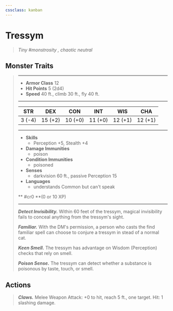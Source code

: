 ```yaml
---
cssclass: kanban
---
```


# Tressym
>*Tiny #monstrosity , chaotic neutral*
## Monster Traits
>___
>- **Armor Class** 12
>- **Hit Points** 5 (2d4)
>- **Speed** 40 ft., climb 30 ft., fly 40 ft.
>___
>|STR|DEX|CON|INT|WIS|CHA|
>|:---:|:---:|:---:|:---:|:---:|:---:|
>|3 (-4)|15 (+2)|10 (+0)|11 (+0)|12 (+1)|12 (+1)|
>___
>- **Skills**
>	 - Perception +5, Stealth +4
>- **Damage Immunities**
>	 - poison
>- **Condition Immunities**
>	 - poisoned
>- **Senses**
>	 - darkvision 60 ft., passive Perception 15
>- **Languages**
>	 - understands Common but can't speak
>
> ** #cr0 **(0 or 10 XP)
>___
>***Detect Invisibility.*** Within 60 feet of the tressym, magical invisibility fails to conceal anything from the tressym's sight.  
>
>***Familiar.*** With the DM's permission, a person who casts the find familiar spell can choose to conjure a tressym in stead of a normal cat.  
>
>***Keen Smell.*** The tressym has advantage on Wisdom (Perception) checks that rely on smell.  
>
>***Poison Sense.*** The tressym can detect whether a substance is poisonous by taste, touch, or smell.  
>
## Actions
>***Claws.*** Melee Weapon Attack: +0 to hit, reach 5 ft., one target. Hit: 1 slashing damage.